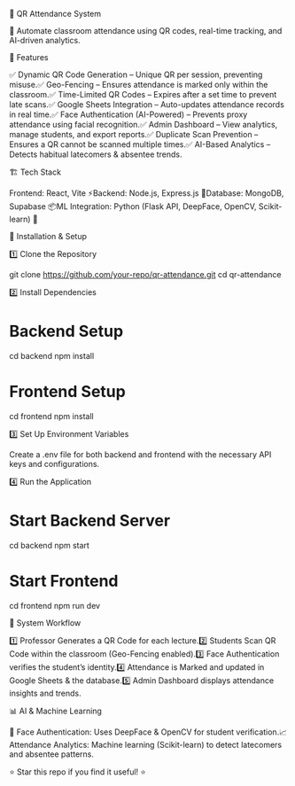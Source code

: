 📌 QR Attendance System

🚀 Automate classroom attendance using QR codes, real-time tracking, and AI-driven analytics.

🌟 Features

✅ Dynamic QR Code Generation – Unique QR per session, preventing misuse.✅ Geo-Fencing – Ensures attendance is marked only within the classroom.✅ Time-Limited QR Codes – Expires after a set time to prevent late scans.✅ Google Sheets Integration – Auto-updates attendance records in real time.✅ Face Authentication (AI-Powered) – Prevents proxy attendance using facial recognition.✅ Admin Dashboard – View analytics, manage students, and export reports.✅ Duplicate Scan Prevention – Ensures a QR cannot be scanned multiple times.✅ AI-Based Analytics – Detects habitual latecomers & absentee trends.

🏗️ Tech Stack

Frontend: React, Vite ⚡Backend: Node.js, Express.js 🚀Database: MongoDB, Supabase 📦ML Integration: Python (Flask API, DeepFace, OpenCV, Scikit-learn) 🧠

🔧 Installation & Setup

1️⃣ Clone the Repository

git clone https://github.com/your-repo/qr-attendance.git
cd qr-attendance

2️⃣ Install Dependencies

# Backend Setup
cd backend
npm install

# Frontend Setup
cd frontend
npm install

3️⃣ Set Up Environment Variables

Create a .env file for both backend and frontend with the necessary API keys and configurations.

4️⃣ Run the Application

# Start Backend Server
cd backend
npm start

# Start Frontend
cd frontend
npm run dev

📸 System Workflow

1️⃣ Professor Generates a QR Code for each lecture.2️⃣ Students Scan QR Code within the classroom (Geo-Fencing enabled).3️⃣ Face Authentication verifies the student’s identity.4️⃣ Attendance is Marked and updated in Google Sheets & the database.5️⃣ Admin Dashboard displays attendance insights and trends.

📊 AI & Machine Learning

🧠 Face Authentication: Uses DeepFace & OpenCV for student verification.📈 Attendance Analytics: Machine learning (Scikit-learn) to detect latecomers and absentee patterns.


⭐ Star this repo if you find it useful! ⭐

